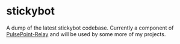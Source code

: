 # stickybot
A dump of the latest stickybot codebase. Currently a component of [PulsePoint-Relay](https://github.com/CVSoft/PulsePoint-Relay) and will be used by some more of my projects. 
